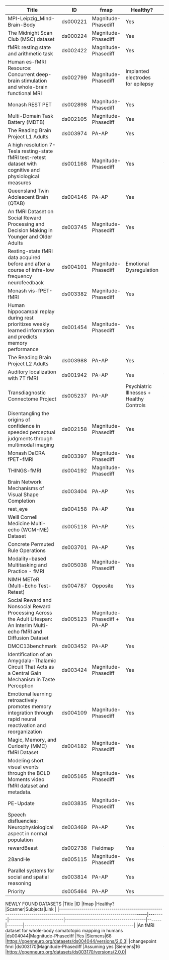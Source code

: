 |Title                                                                                                                    |ID      |fmap                       |Healthy?                                |Scanner|Subjects|Link                                                  |
|-------------------------------------------------------------------------------------------------------------------------|--------|---------------------------|----------------------------------------|-------|--------|------------------------------------------------------|
|MPI-Leipzig_Mind-Brain-Body                                                                                              |ds000221|Magnitude-Phasediff        |Yes                                     |Siemens|318     |https://openneuro.org/datasets/ds000221/versions/1.0.0|
|The Midnight Scan Club (MSC) dataset                                                                                     |ds000224|Magnitude-Phasediff        |Yes                                     |Siemens|10      |https://openneuro.org/datasets/ds000224/versions/1.0.4|
|fMRI: resting state and arithmetic task                                                                                  |ds002422|Magnitude-Phasediff        |Yes                                     |Siemens|46      |https://openneuro.org/datasets/ds002422/versions/1.1.0|
|Human es-fMRI Resource: Concurrent deep-brain stimulation and whole-brain functional MRI                                 |ds002799|Magnitude-Phasediff        |Implanted electrodes for epilepsy       |Siemens|26      |https://openneuro.org/datasets/ds002799/versions/1.0.4|
|Monash REST PET                                                                                                          |ds002898|Magnitude-Phasediff        |Yes                                     |Siemens|27      |https://openneuro.org/datasets/ds002898/versions/1.4.2|
|Multi-Domain Task Battery (MDTB)                                                                                         |ds002105|Magnitude-Phasediff        |Yes                                     |Siemens|24      |https://openneuro.org/datasets/ds002105/versions/1.1.0|
|The Reading Brain Project L1 Adults                                                                                      |ds003974|PA-AP                      |Yes                                     |Siemens|52      |https://openneuro.org/datasets/ds003974/versions/3.0.0|
|A high resolution 7-Tesla resting-state fMRI test-retest dataset with cognitive and physiological measures               |ds001168|Magnitude-Phasediff        |Yes                                     |?      |22      |https://openneuro.org/datasets/ds001168/versions/1.0.1|
|Queensland Twin Adolescent Brain (QTAB)                                                                                  |ds004146|PA-AP                      |Yes                                     |Siemens|422     |https://openneuro.org/datasets/ds004146/versions/1.0.4|
|An fMRI Dataset on Social Reward Processing and Decision Making in Younger and Older Adults                              |ds003745|Magnitude-Phasediff        |Yes                                     |Siemens|50      |https://openneuro.org/datasets/ds003745/versions/2.1.1|
|Resting-state fMRI data acquired before and after a course of infra-low frequency neurofeedback                          |ds004101|Magnitude-Phasediff        |Emotional Dysregulation                 |Siemens|9       |https://openneuro.org/datasets/ds004101/versions/1.0.1|
|Monash vis-fPET-fMRI                                                                                                     |ds003382|Magnitude-Phasediff        |Yes                                     |Siemens|10      |https://openneuro.org/datasets/ds003382/versions/1.5.0|
|Human hippocampal replay during rest prioritizes weakly learned information and predicts memory performance              |ds001454|Magnitude-Phasediff        |Yes                                     |Siemens|24      |https://openneuro.org/datasets/ds001454/versions/1.3.1|
|The Reading Brain Project L2 Adults                                                                                      |ds003988|PA-AP                      |Yes                                     |Siemens|56      |https://openneuro.org/datasets/ds003988/versions/1.0.0|
|Auditory localization with 7T fMRI                                                                                       |ds001942|PA-AP                      |Yes                                     |?      |10      |https://openneuro.org/datasets/ds001942/versions/1.2.0|
|Transdiagnostic Connectome Project                                                                                       |ds005237|PA-AP                      |Psychiatric Illnesses + Healthy Controls|Siemens|241     |https://openneuro.org/datasets/ds005237/versions/1.0.6|
|Disentangling the origins of confidence in speeded perceptual judgments through multimodal imaging                       |ds002158|Magnitude-Phasediff        |Yes                                     |Siemens|20      |https://openneuro.org/datasets/ds002158/versions/1.0.2|
|Monash DaCRA fPET-fMRI                                                                                                   |ds003397|Magnitude-Phasediff        |Yes                                     |Siemens|15      |https://openneuro.org/datasets/ds003397/versions/1.2.3|
|THINGS-fMRI                                                                                                              |ds004192|Magnitude-Phasediff        |Yes                                     |Siemens|12      |https://openneuro.org/datasets/ds004192/versions/1.0.7|
|Brain Network Mechanisms of Visual Shape Completion                                                                      |ds003404|PA-AP                      |Yes                                     |Siemens|20      |https://openneuro.org/datasets/ds003404/versions/1.0.3|
|rest_eye                                                                                                                 |ds004158|PA-AP                      |Yes                                     |Siemens|20      |https://openneuro.org/datasets/ds004158/versions/2.0.2|
|Weill Cornell Medicine Multi-echo (WCM-ME) Dataset                                                                       |ds005118|PA-AP                      |Yes                                     |Siemens|1       |https://openneuro.org/datasets/ds005118/versions/1.0.0|
|Concrete Permuted Rule Operations                                                                                        |ds003701|PA-AP                      |Yes                                     |Siemens|96      |https://openneuro.org/datasets/ds003701/versions/1.0.1|
|Modality-based Multitasking and Practice - fMRI                                                                          |ds005038|Magnitude-Phasediff        |Yes                                     |Siemens|58      |https://openneuro.org/datasets/ds005038/versions/1.0.3|
|NIMH METeR (Multi-Echo Test-Retest)                                                                                      |ds004787|Opposite                   |Yes                                     |GE     |5       |https://openneuro.org/datasets/ds004787/versions/1.1.0|
|Social Reward and Nonsocial Reward Processing Across the Adult Lifespan: An Interim Multi-echo fMRI and Diffusion Dataset|ds005123|Magnitude-Phasediff + PA-AP|Yes                                     |Siemens|114     |https://openneuro.org/datasets/ds005123/versions/1.1.3|
|DMCC13benchmark                                                                                                          |ds003452|PA-AP                      |Yes                                     |Siemens|13      |https://openneuro.org/datasets/ds003452/versions/1.0.1|
|Identification of an Amygdala-Thalamic Circuit That Acts as a Central Gain Mechanism in Taste Perception                 |ds003424|Magnitude-Phasediff        |Yes                                     |Siemens|28      |https://openneuro.org/datasets/ds003424/versions/1.0.0|
|Emotional learning retroactively promotes memory integration through rapid neural reactivation and reorganization        |ds004109|Magnitude-Phasediff        |Yes                                     |Siemens|31      |https://openneuro.org/datasets/ds004109/versions/1.0.0|
|Magic, Memory, and Curiosity (MMC) fMRI Dataset                                                                          |ds004182|Magnitude-Phasediff        |Yes                                     |Siemens|50      |https://openneuro.org/datasets/ds004182/versions/1.0.1|
|Modeling short visual events through the BOLD Moments video fMRI dataset and metadata.                                   |ds005165|Magnitude-Phasediff        |Yes                                     |Siemens|10      |https://openneuro.org/datasets/ds005165/versions/1.0.4|
|PE-Update                                                                                                                |ds003835|Magnitude-Phasediff        |Yes                                     |Siemens|24      |https://openneuro.org/datasets/ds003835/versions/1.0.2|
|Speech disfluencies: Neurophysiological aspect in normal population                                                      |ds003469|PA-AP                      |Yes                                     |Philips|81      |https://openneuro.org/datasets/ds003469/versions/1.0.0|
|rewardBeast                                                                                                              |ds002738|Fieldmap                   |Yes                                     |?      |36      |https://openneuro.org/datasets/ds002738/versions/1.0.2|
|28andHe                                                                                                                  |ds005115|Magnitude-Phasediff        |Yes                                     |Siemens|1       |https://openneuro.org/datasets/ds005115/versions/1.1.0|
|Parallel systems for social and spatial reasoning                                                                        |ds003814|PA-AP                      |Yes                                     |Siemens|10      |https://openneuro.org/datasets/ds003814/versions/1.0.0|
|Priority                                                                                                                 |ds005464|PA-AP                      |Yes                                     |Siemens|29      |https://openneuro.org/datasets/ds005464/versions/1.0.0|

NEWLY FOUND DATASETS
|Title                                                                                                                    |ID      |fmap                       |Healthy?                                |Scanner|Subjects|Link                                                  |
|-------------------------------------------------------------------------------------------------------------------------|--------|---------------------------|----------------------------------------|-------|--------|------------------------------------------------------|
|An fMRI dataset for whole-body somatotopic mapping in humans                                                                                              |ds004044|Magnitude-Phasediff        |Yes                                     |Siemens|68     |https://openneuro.org/datasets/ds004044/versions/2.0.3|
|changepoint fmri                                                                                              |ds003170|Magnitude-Phasediff        |Assuming yes                                     |Siemens|16     |https://openneuro.org/datasets/ds003170/versions/2.0.0|


